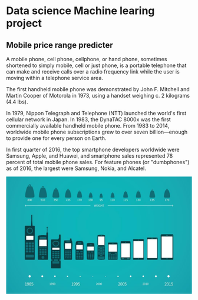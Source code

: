 # Data science Machine learing project

 ## Mobile price range predicter

 A mobile phone, cell phone, cellphone, or hand phone, sometimes shortened to simply mobile, cell or just phone, is a portable telephone that can make and receive calls over a radio frequency link while the user is moving within a telephone service area.

The first handheld mobile phone was demonstrated by John F. Mitchell and Martin Cooper of Motorola in 1973, using a handset weighing c. 2 kilograms (4.4 lbs).

In 1979, Nippon Telegraph and Telephone (NTT) launched the world's first cellular network in Japan. In 1983, the DynaTAC 8000x was the first commercially available handheld mobile phone. From 1983 to 2014, worldwide mobile phone subscriptions grew to over seven billion—enough to provide one for every person on Earth.

In first quarter of 2016, the top smartphone developers worldwide were Samsung, Apple, and Huawei, and smartphone sales represented 78 percent of total mobile phone sales. For feature phones (or "dumbphones") as of 2016, the largest were Samsung, Nokia, and Alcatel.

![Alt text](image.png)

